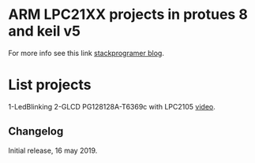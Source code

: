 # ARM LPC21XX projects in protues 8 and keil v5
For more info see this link [stackprogramer blog](https://blog.stackprogramer.xyz/%d8%a7%d8%b4%d8%aa%d8%b1%d8%a7%da%a9-%d8%b3%d9%88%d8%b1%d8%b3-%d9%be%d8%b1%d9%88%da%98%d9%87-%d9%87%d8%a7%db%8c-%d8%a2%d8%b1%d9%85-lpc210x/).

# List projects
1-LedBlinking
2-GLCD PG128128A-T6369c with LPC2105 [video](https://www.youtube.com/watch?v=KhRIQbye17A).




## Changelog
Initial release, 16 may 2019.
